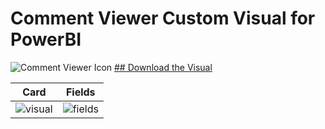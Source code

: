 # Comment Viewer Custom Visual for PowerBI

![Comment Viewer Icon](https://github.com/user-attachments/assets/fde3640f-1fe3-44d2-b20e-9c0648e5c3b9) 
[## Download the Visual](https://github.com/pratyushkiran/comment_viewer_custom_visual_powerbi/raw/main/dist/reviewViewer1234.1.0.0.0.pbiviz)

| Card | Fields |
|---|---|
| ![visual](https://github.com/user-attachments/assets/17bbbc5a-fc53-4ffc-af58-614f040985c7) | ![fields](https://github.com/user-attachments/assets/ae7c51c3-2d89-4325-82b2-76c7bb577ee8) |


